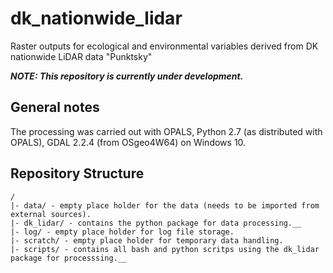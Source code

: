 # dk_nationwide_lidar
Raster outputs for ecological and environmental variables derived from DK nationwide LiDAR data "Punktsky"

__*NOTE: This repository is currently under development.*__

## General notes
The processing was carried out with OPALS, Python 2.7 (as distributed with OPALS), GDAL 2.2.4 (from OSgeo4W64) on Windows 10. 

## Repository Structure
```
/
|- data/ - empty place holder for the data (needs to be imported from external sources).
|- dk_lidar/ - contains the python package for data processing.__
|- log/ - empty place holder for log file storage.
|- scratch/ - empty place holder for temporary data handling.
|- scripts/ - contains all bash and python scritps using the dk_lidar package for processsing.__
```

